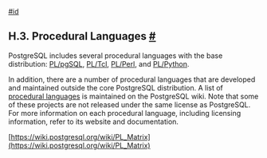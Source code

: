 [#id](#EXTERNAL-PL)

## H.3. Procedural Languages [#](#EXTERNAL-PL)



PostgreSQL includes several procedural languages with the base distribution: [PL/pgSQL](plpgsql), [PL/Tcl](pltcl), [PL/Perl](plperl), and [PL/Python](plpython).

In addition, there are a number of procedural languages that are developed and maintained outside the core PostgreSQL distribution. A list of [procedural languages](https://wiki.postgresql.org/wiki/PL_Matrix) is maintained on the PostgreSQL wiki. Note that some of these projects are not released under the same license as PostgreSQL. For more information on each procedural language, including licensing information, refer to its website and documentation.

[https://wiki.postgresql.org/wiki/PL_Matrix](https://wiki.postgresql.org/wiki/PL_Matrix)